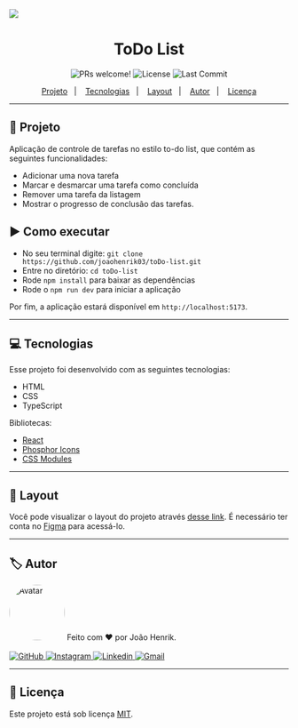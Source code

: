 <img src="https://user-images.githubusercontent.com/84729916/200063786-4365e160-1041-4468-a011-af6ed6254bf7.png">

<h1 align="center">
  ToDo List
</h1>

<p align="center">
  <img src="https://img.shields.io/static/v1?label=PRs&message=welcome&color=49AA26&labelColor=000000" alt="PRs welcome!">
  <img src="https://img.shields.io/badge/license-MIT-blue" alt="License">
  <img src="https://img.shields.io/github/last-commit/joaohenrik03/toDo-list" alt="Last Commit">
</p>

<p align="center">
  <a href="#rocket-projeto">Projeto</a>&nbsp;&nbsp;&nbsp;|&nbsp;&nbsp;&nbsp;
  <a href="#computer-tecnologias">Tecnologias</a>&nbsp;&nbsp;&nbsp;|&nbsp;&nbsp;&nbsp;
   <a href="#bookmark-layout">Layout</a>&nbsp;&nbsp;&nbsp;|&nbsp;&nbsp;&nbsp;
  <a href="#label-autor">Autor</a>&nbsp;&nbsp;&nbsp;|&nbsp;&nbsp;&nbsp;
  <a href="#memo-licença">Licença</a>
</p>

<hr>

## :rocket: Projeto

Aplicação de controle de tarefas no estilo to-do list, que contém as seguintes funcionalidades: 
- Adicionar uma nova tarefa
- Marcar e desmarcar uma tarefa como concluída
- Remover uma tarefa da listagem
- Mostrar o progresso de conclusão das tarefas.

## :arrow_forward: Como executar

- No seu terminal digite: `git clone https://github.com/joaohenrik03/toDo-list.git`
- Entre no diretório: `cd toDo-list`
- Rode `npm install` para baixar as dependências
- Rode o `npm run dev` para iniciar a aplicação

Por fim, a aplicação estará disponível em `http://localhost:5173`.

<hr>

## :computer: Tecnologias

Esse projeto foi desenvolvido com as seguintes tecnologias:

- HTML
- CSS
- TypeScript

Bibliotecas:

- [React](https://pt-br.reactjs.org/)
- [Phosphor Icons](https://phosphoricons.com/)
- [CSS Modules](https://github.com/css-modules/css-modules)

<hr>

## :bookmark: Layout

Você pode visualizar o layout do projeto através [desse link](https://www.figma.com/file/0n0zDN7zbzhRbaEO74Xesx/ToDo-List/duplicate). 
É necessário ter conta no [Figma](https://figma.com) para acessá-lo.

<hr>

## :label: Autor

<img style="border-radius: 50%;" src="https://avatars.githubusercontent.com/u/84729916?v=4" width="100px;" alt="Avatar">
Feito com ❤️ por João Henrik.
<br/>
<br/>
<a href="https://github.com/joaohenrik03" target="_blank">
  <img src="https://img.shields.io/badge/github-%23121011.svg?style=for-the-badge&logo=github&logoColor=white" alt="GitHub">
</a>
<a href="https://www.instagram.com/_joaohenrik/" target="_blank">
  <img src="https://img.shields.io/badge/Instagram-%23E4405F.svg?style=for-the-badge&logo=Instagram&logoColor=white" alt="Instagram">
</a>
<a href="https://www.linkedin.com/in/jo%C3%A3o-henrik-signori-zilch-137a6222b/" target="_blank">
  <img src="https://img.shields.io/badge/linkedin-%230077B5.svg?style=for-the-badge&logo=linkedin&logoColor=white" alt="Linkedin">
</a>  
<a href="mailto:jh.signori@gmail.com" target="_blank">
  <img src="https://img.shields.io/badge/-Gmail-%23333?style=for-the-badge&logo=gmail&logoColor=white" alt="Gmail">
</a>

<hr>

## :memo: Licença

Este projeto está sob licença [MIT](./LICENSE).
